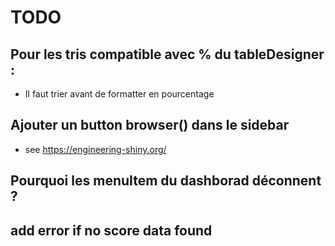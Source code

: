 # TODO

## Pour les tris compatible avec % du tableDesigner :
+ Il faut trier avant de formatter en pourcentage

## Ajouter un button browser() dans le sidebar
+ see https://engineering-shiny.org/

## Pourquoi les menuItem du dashborad déconnent ?

## add error if no score data found


